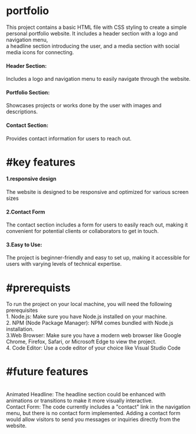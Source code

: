 <html> 
  <h1>portfolio</h1>
</html>
This project contains a basic HTML file with CSS styling to create a simple personal portfolio website. It includes a header section with a logo and navigation menu, <br> a headline section introducing the user, and a media section with social media icons for connecting.<br>
 <h4>Header Section:
 </h4> Includes a logo and navigation menu to easily navigate through the website.<br>
 <h4> Portfolio Section:</h4> Showcases projects or works done by the user with images and descriptions.<br>
 <h4> Contact Section:</h4> Provides contact information for users to reach out.
 <h1>#key features</h1>
 <h4>1.responsive design</h4> The website is designed to be responsive and optimized for various screen sizes
 <h4>2.Contact Form</h4>The contact section includes a form for users to easily reach out, making it convenient for potential clients or collaborators to get in touch.
 <h4>3.Easy to Use:</h4>  The project is beginner-friendly and easy to set up, making it accessible for users with varying levels of technical expertise.
 <h1>#prerequists</h1>
 To run the project on your local machine, you will need the following prerequisites<br>
1. Node.js: Make sure you have Node.js installed on your machine. <br>
2. NPM (Node Package Manager): NPM comes bundled with Node.js installation. <br>
3.Web Browser: Make sure you have a modern web browser like Google Chrome, Firefox, Safari, or Microsoft Edge to view the project.<br>
4. Code Editor: Use a code editor of your choice like Visual Studio Code
<h1>#future features</h1><br>
Animated Headline: The headline section could be enhanced with animations or transitions to make it more visually interactive.<br>
Contact Form: The code currently includes a "contact" link in the navigation menu, but there is no contact form implemented. Adding a contact form would allow visitors to send you messages or inquiries directly from the website.
